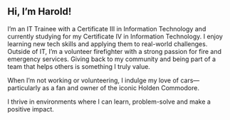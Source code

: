 ## Hi, I’m Harold!

I’m an IT Trainee with a Certificate III in Information Technology and currently studying for my Certificate IV in Information Technology. I enjoy learning new tech skills and applying them to real-world challenges.
Outside of IT, I’m a volunteer firefighter with a strong passion for fire and emergency services. Giving back to my community and being part of a team that helps others is something I truly value.

When I’m not working or volunteering, I indulge my love of cars—particularly as a fan and owner of the iconic Holden Commodore.

I thrive in environments where I can learn, problem-solve and make a positive impact.
